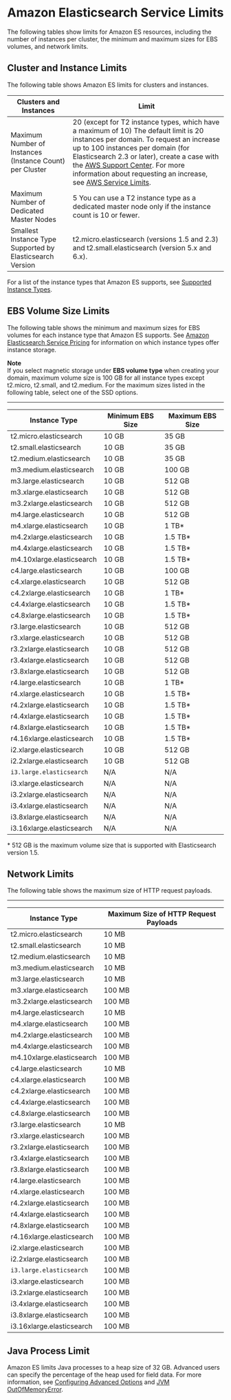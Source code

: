 # Amazon Elasticsearch Service Limits<a name="aes-limits"></a>

The following tables show limits for Amazon ES resources, including the number of instances per cluster, the minimum and maximum sizes for EBS volumes, and network limits\.

## Cluster and Instance Limits<a name="clusterresource"></a>

The following table shows Amazon ES limits for clusters and instances\. 


| Clusters and Instances | Limit | 
| --- | --- | 
| Maximum Number of Instances \(Instance Count\) per Cluster | 20 \(except for T2 instance types, which have a maximum of 10\) The default limit is 20 instances per domain\. To request an increase up to 100 instances per domain \(for Elasticsearch 2\.3 or later\), create a case with the [AWS Support Center](https://console.aws.amazon.com/support/home#/)\.   For more information about requesting an increase, see [AWS Service Limits](http://docs.aws.amazon.com/general/latest/gr/aws_service_limits.html)\.   | 
| Maximum Number of Dedicated Master Nodes | 5  You can use a T2 instance type as a dedicated master node only if the instance count is 10 or fewer\.  | 
| Smallest Instance Type Supported by Elasticsearch Version | t2\.micro\.elasticsearch \(versions 1\.5 and 2\.3\) and t2\.small\.elasticsearch \(version 5\.x and 6\.x\)\. | 

For a list of the instance types that Amazon ES supports, see [Supported Instance Types](aes-supported-instance-types.md)\.

## EBS Volume Size Limits<a name="ebsresource"></a>

The following table shows the minimum and maximum sizes for EBS volumes for each instance type that Amazon ES supports\. See [Amazon Elasticsearch Service Pricing](https://aws.amazon.com/elasticsearch-service/pricing/) for information on which instance types offer instance storage\.

**Note**  
If you select magnetic storage under **EBS volume type** when creating your domain, maximum volume size is 100 GB for all instance types except t2\.micro, t2\.small, and t2\.medium\. For the maximum sizes listed in the following table, select one of the SSD options\.


****  

| Instance Type | Minimum EBS Size | Maximum EBS Size | 
| --- | --- | --- | 
| t2\.micro\.elasticsearch | 10 GB | 35 GB | 
| t2\.small\.elasticsearch | 10 GB | 35 GB | 
| t2\.medium\.elasticsearch | 10 GB | 35 GB | 
| m3\.medium\.elasticsearch | 10 GB | 100 GB | 
| m3\.large\.elasticsearch | 10 GB | 512 GB | 
| m3\.xlarge\.elasticsearch | 10 GB | 512 GB | 
| m3\.2xlarge\.elasticsearch | 10 GB | 512 GB | 
| m4\.large\.elasticsearch | 10 GB | 512 GB | 
| m4\.xlarge\.elasticsearch | 10 GB | 1 TB\* | 
| m4\.2xlarge\.elasticsearch | 10 GB | 1\.5 TB\* | 
| m4\.4xlarge\.elasticsearch | 10 GB | 1\.5 TB\* | 
| m4\.10xlarge\.elasticsearch | 10 GB | 1\.5 TB\* | 
| c4\.large\.elasticsearch | 10 GB | 100 GB | 
| c4\.xlarge\.elasticsearch | 10 GB | 512 GB | 
| c4\.2xlarge\.elasticsearch | 10 GB | 1 TB\* | 
| c4\.4xlarge\.elasticsearch | 10 GB | 1\.5 TB\* | 
| c4\.8xlarge\.elasticsearch | 10 GB | 1\.5 TB\* | 
| r3\.large\.elasticsearch | 10 GB | 512 GB | 
| r3\.xlarge\.elasticsearch | 10 GB | 512 GB | 
| r3\.2xlarge\.elasticsearch | 10 GB | 512 GB | 
| r3\.4xlarge\.elasticsearch | 10 GB | 512 GB | 
| r3\.8xlarge\.elasticsearch | 10 GB | 512 GB | 
| r4\.large\.elasticsearch | 10 GB | 1 TB\* | 
| r4\.xlarge\.elasticsearch | 10 GB | 1\.5 TB\* | 
| r4\.2xlarge\.elasticsearch | 10 GB | 1\.5 TB\* | 
| r4\.4xlarge\.elasticsearch | 10 GB | 1\.5 TB\* | 
| r4\.8xlarge\.elasticsearch | 10 GB | 1\.5 TB\* | 
| r4\.16xlarge\.elasticsearch | 10 GB | 1\.5 TB\* | 
| i2\.xlarge\.elasticsearch | 10 GB | 512 GB | 
| i2\.2xlarge\.elasticsearch | 10 GB | 512 GB | 
|  `i3.large.elasticsearch`  | N/A | N/A | 
| i3\.xlarge\.elasticsearch | N/A | N/A | 
| i3\.2xlarge\.elasticsearch | N/A | N/A | 
| i3\.4xlarge\.elasticsearch | N/A | N/A | 
| i3\.8xlarge\.elasticsearch | N/A | N/A | 
| i3\.16xlarge\.elasticsearch | N/A | N/A | 

\* 512 GB is the maximum volume size that is supported with Elasticsearch version 1\.5\.

## Network Limits<a name="network-limits"></a>

The following table shows the maximum size of HTTP request payloads\.


****  

| Instance Type | Maximum Size of HTTP Request Payloads | 
| --- | --- | 
| t2\.micro\.elasticsearch | 10 MB | 
| t2\.small\.elasticsearch | 10 MB | 
| t2\.medium\.elasticsearch | 10 MB | 
| m3\.medium\.elasticsearch | 10 MB | 
| m3\.large\.elasticsearch | 10 MB | 
| m3\.xlarge\.elasticsearch | 100 MB | 
| m3\.2xlarge\.elasticsearch | 100 MB | 
| m4\.large\.elasticsearch | 10 MB | 
| m4\.xlarge\.elasticsearch | 100 MB | 
| m4\.2xlarge\.elasticsearch | 100 MB | 
| m4\.4xlarge\.elasticsearch | 100 MB | 
| m4\.10xlarge\.elasticsearch | 100 MB | 
| c4\.large\.elasticsearch | 10 MB | 
| c4\.xlarge\.elasticsearch | 100 MB | 
| c4\.2xlarge\.elasticsearch | 100 MB | 
| c4\.4xlarge\.elasticsearch | 100 MB | 
| c4\.8xlarge\.elasticsearch | 100 MB | 
| r3\.large\.elasticsearch | 10 MB | 
| r3\.xlarge\.elasticsearch | 100 MB | 
| r3\.2xlarge\.elasticsearch | 100 MB | 
| r3\.4xlarge\.elasticsearch | 100 MB | 
| r3\.8xlarge\.elasticsearch | 100 MB  | 
| r4\.large\.elasticsearch | 100 MB | 
| r4\.xlarge\.elasticsearch | 100 MB | 
| r4\.2xlarge\.elasticsearch | 100 MB | 
| r4\.4xlarge\.elasticsearch | 100 MB | 
| r4\.8xlarge\.elasticsearch | 100 MB | 
| r4\.16xlarge\.elasticsearch | 100 MB | 
| i2\.xlarge\.elasticsearch | 100 MB | 
| i2\.2xlarge\.elasticsearch | 100 MB | 
|  `i3.large.elasticsearch`  | 100 MB | 
| i3\.xlarge\.elasticsearch | 100 MB | 
| i3\.2xlarge\.elasticsearch | 100 MB | 
| i3\.4xlarge\.elasticsearch | 100 MB | 
| i3\.8xlarge\.elasticsearch | 100 MB | 
| i3\.16xlarge\.elasticsearch | 100 MB | 

## Java Process Limit<a name="aes-java-process-limit"></a>

Amazon ES limits Java processes to a heap size of 32 GB\. Advanced users can specify the percentage of the heap used for field data\. For more information, see [Configuring Advanced Options](es-createupdatedomains.md#es-createdomain-configure-advanced-options) and [JVM OutOfMemoryError](aes-handling-errors.md#aes-handling-errors-jvm_out_of_memory_error)\.